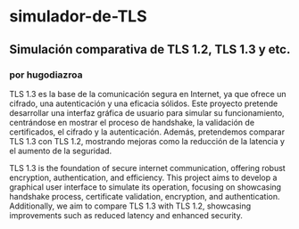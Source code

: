 # simulador-de-TLS
## Simulación comparativa de TLS 1.2, TLS 1.3 y etc.
### por hugodiazroa

TLS 1.3 es la base de la comunicación segura en Internet, ya que ofrece un cifrado, una autenticación y una eficacia sólidos. Este proyecto pretende desarrollar una interfaz gráfica de usuario para simular su funcionamiento, centrándose en mostrar el proceso de handshake, la validación de certificados, el cifrado y la autenticación. Además, pretendemos comparar TLS 1.3 con TLS 1.2, mostrando mejoras como la reducción de la latencia y el aumento de la seguridad.

TLS 1.3 is the foundation of secure internet communication, offering robust encryption, authentication, and efficiency. This project aims to develop a graphical user interface to simulate its operation, focusing on showcasing handshake process, certificate validation, encryption, and authentication. Additionally, we aim to compare TLS 1.3 with TLS 1.2, showcasing improvements such as reduced latency and enhanced security.